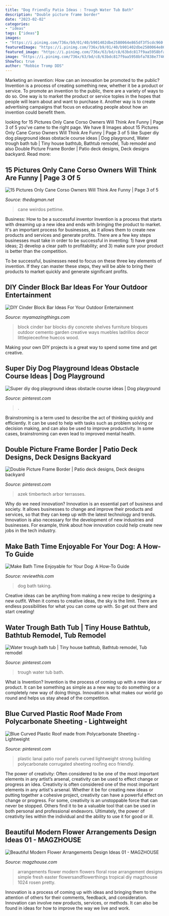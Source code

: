 ```yaml
---
title: "Dog Friendly Patio Ideas : Trough Water Tub Bath"
description: "Double picture frame border"
date: "2023-02-02"
categories:
- "ideas"
tags: ["ideas"]
images:
- "https://i.pinimg.com/736x/b9/01/40/b901402dbe2580064e865df3f5cdc960.jpg"
featuredImage: "https://i.pinimg.com/736x/b9/01/40/b901402dbe2580064e865df3f5cdc960.jpg"
featured_image: "https://i.pinimg.com/736x/63/bd/c8/63bdc817f9aa5958bfa7838e77463453.jpg"
image: "https://i.pinimg.com/736x/63/bd/c8/63bdc817f9aa5958bfa7838e77463453.jpg"
ShowToc: true
author: "Robbie Tromp DDS"
---
```



Marketing an invention: How can an innovation be promoted to the public?
Invention is a process of creating something new, whether it be a product or service. To promote an invention to the public, there are a variety of ways to do so. One way is to market the product or service toples in the hopes that people will learn about and want to purchase it. Another way is to create advertising campaigns that focus on educating people about how an invention could benefit them.

	

		
looking for 15 Pictures Only Cane Corso Owners Will Think Are Funny | Page 3 of 5 you've came to the right page. We have 8 Images about 15 Pictures Only Cane Corso Owners Will Think Are Funny | Page 3 of 5 like Super diy dog playground ideas obstacle course ideas | Dog playground, Water trough bath tub | Tiny house bathtub, Bathtub remodel, Tub remodel and also Double Picture Frame Border | Patio deck designs, Deck designs backyard. Read more:
		
    
## 15 Pictures Only Cane Corso Owners Will Think Are Funny | Page 3 Of 5

<img loading=lazy src="https://thedogman.net/wp-content/uploads/2020/08/Cane-Corso-13-673x780.jpg" onerror="this.onerror=null;this.src='https://tse3.mm.bing.net/th?id=OIP.RtHrblHKAYdrVYjS3hFIsAHaIl&amp;pid=15.1';" alt="15 Pictures Only Cane Corso Owners Will Think Are Funny | Page 3 of 5">

_Source: thedogman.net_

>cane weirdos pettime. 

	

Business: How to be a successful inventor
Invention is a process that starts with dreaming up a new idea and ends with bringing the product to market. It's an important process for businesses, as it allows them to create new products and services and generate profits.
There are a few key steps businesses must take in order to be successful in inventing: 1) have great ideas; 2) develop a clear path to profitability; and 3) make sure your product is better than the competition.

To be successful, businesses need to focus on these three key elements of invention. If they can master these steps, they will be able to bring their products to market quickly and generate significant profits.

    
## DIY Cinder Block Bar Ideas For Your Outdoor Entertainment

<img loading=lazy src="http://myamazingthings.com/wp-content/uploads/2018/04/cinderblock-bar-2-.jpg" onerror="this.onerror=null;this.src='https://tse4.mm.bing.net/th?id=OIP.QpqIW1CpFi8FYlsDC95ZjwHaJ_&amp;pid=15.1';" alt="DIY Cinder Block Bar Ideas For Your Outdoor Entertainment">

_Source: myamazingthings.com_

>block cinder bar blocks diy concrete shelves furniture bloques outdoor cemento garden creative ways muebles ladrillos decor littlepieceofme huecos wood. 

	

Making your own DIY projects is a great way to spend some time and get creative.

    
## Super Diy Dog Playground Ideas Obstacle Course Ideas | Dog Playground

<img loading=lazy src="https://i.pinimg.com/736x/63/bd/c8/63bdc817f9aa5958bfa7838e77463453.jpg" onerror="this.onerror=null;this.src='https://tse3.mm.bing.net/th?id=OIP.pDBjQpwMfB2JeGtpEX-iMwAAAA&amp;pid=15.1';" alt="Super diy dog playground ideas obstacle course ideas | Dog playground">

_Source: pinterest.com_

>. 

	

Brainstroming is a term used to describe the act of thinking quickly and efficiently. It can be used to help with tasks such as problem solving or decision making, and can also be used to improve productivity. In some cases, brainstroming can even lead to improved mental health.

    
## Double Picture Frame Border | Patio Deck Designs, Deck Designs Backyard

<img loading=lazy src="https://i.pinimg.com/736x/b9/01/40/b901402dbe2580064e865df3f5cdc960.jpg" onerror="this.onerror=null;this.src='https://tse1.mm.bing.net/th?id=OIP.EJMxfiQb8H1lpIxMIc0aqwHaLG&amp;pid=15.1';" alt="Double Picture Frame Border | Patio deck designs, Deck designs backyard">

_Source: pinterest.com_

>azek timbertech arbor terrasses. 

	

Why do we need innovation?
Innovation is an essential part of business and society. It allows businesses to change and improve their products and services, so that they can keep up with the latest technology and trends. Innovation is also necessary for the development of new industries and businesses. For example, think about how innovation could help create new jobs in the tech industry.

    
## Make Bath Time Enjoyable For Your Dog: A How-To Guide

<img loading=lazy src="https://static3.reviewthisimages.com/wordpress/wp-content/uploads/2019/12/dog-taking-bath.jpg" onerror="this.onerror=null;this.src='https://tse4.mm.bing.net/th?id=OIP.hHJ9T-c5dqhmEImgjVLehAHaDt&amp;pid=15.1';" alt="Make Bath Time Enjoyable for Your Dog: A How-To Guide">

_Source: reviewthis.com_

>dog bath taking. 

	

Creative ideas can be anything from making a new recipe to designing a new outfit. When it comes to creative ideas, the sky is the limit. There are endless possibilities for what you can come up with. So get out there and start creating!

    
## Water Trough Bath Tub | Tiny House Bathtub, Bathtub Remodel, Tub Remodel

<img loading=lazy src="https://i.pinimg.com/736x/23/d8/87/23d8870cd743d1876420bc120683a962.jpg" onerror="this.onerror=null;this.src='https://tse3.mm.bing.net/th?id=OIP.zcbQaQcs484S6qrpzGXStwHaNK&amp;pid=15.1';" alt="Water trough bath tub | Tiny house bathtub, Bathtub remodel, Tub remodel">

_Source: pinterest.com_

>trough water tub bath. 

	

What is Invention?
Invention is the process of coming up with a new idea or product. It can be something as simple as a new way to do something or a completely new way of doing things. Innovation is what makes our world go round and helps us stay ahead of the competition.

    
## Blue Curved Plastic Roof Made From Polycarbonate Sheeting - Lightweight

<img loading=lazy src="https://i.pinimg.com/736x/1a/46/1b/1a461b525be9199816f63a5ddcf7fc87--lanai-patio-los-cabos.jpg" onerror="this.onerror=null;this.src='https://tse1.mm.bing.net/th?id=OIP.nt3kIa3wj89OXgZVANP_zAHaLK&amp;pid=15.1';" alt="Blue Curved Plastic Roof made from Polycarbonate Sheeting - Lightweight">

_Source: pinterest.com_

>plastic lanai patio roof panels curved lightweight strong building polycarbonate corrugated sheeting roofing eco friendly. 

	

The power of creativity: Often considered to be one of the most important elements in any artist’s arsenal, creativity can be used to effect change or progress an idea.
Creativity is often considered one of the most important elements in any artist's arsenal. Whether it be for creating new ideas or putting together a cohesive project, creativity can have a powerful effect on change or progress. For some, creativity is an unstoppable force that can never be stopped. Others find it to be a valuable tool that can be used in both personal and professional endeavors. Ultimately, the power of creativity lies within the individual and the ability to use it for good or ill.

    
## Beautiful Modern Flower Arrangements Design Ideas 01 - MAGZHOUSE

<img loading=lazy src="https://i1.wp.com/magzhouse.com/wp-content/uploads/2019/08/Beautiful-Modern-Flower-Arrangements-Design-Ideas-01.jpg?fit=1024%2C1789&amp;ssl=1" onerror="this.onerror=null;this.src='https://tse4.mm.bing.net/th?id=OIP.0xvnQvU_Spb0pK540fJz6wHaM8&amp;pid=15.1';" alt="Beautiful Modern Flower Arrangements Design Ideas 01 - MAGZHOUSE">

_Source: magzhouse.com_

>arrangements flower modern flowers floral rose arrangement designs simple fresh easter flowersandflowerthings tropical diy magzhouse 1024 rosen pretty. 

	

Innovation is a process of coming up with ideas and bringing them to the attention of others for their comments, feedback, and consideration. Innovation can involve new products, services, or methods. It can also be found in ideas for how to improve the way we live and work.

